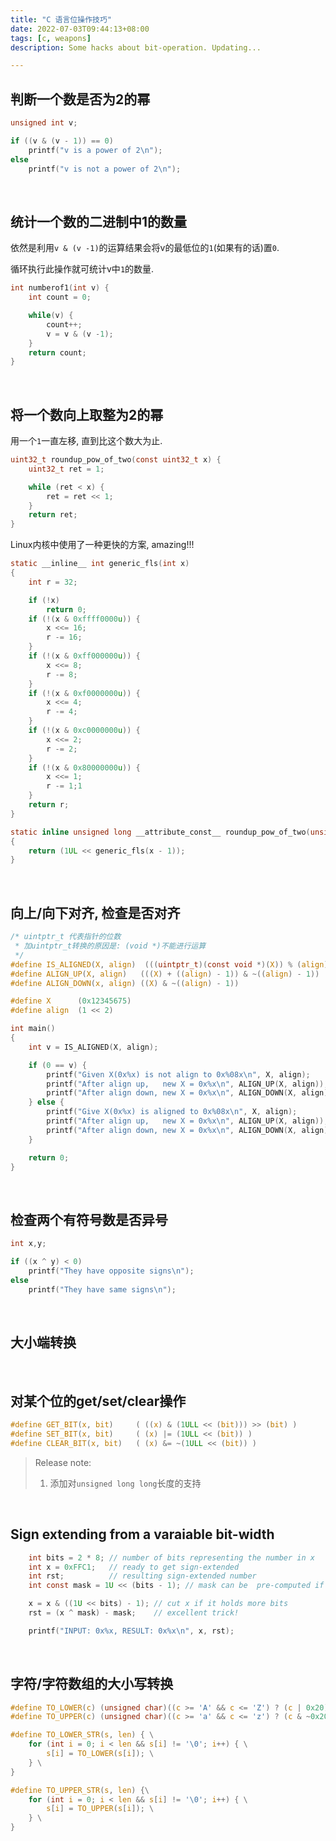```yaml
---
title: "C 语言位操作技巧"
date: 2022-07-03T09:44:13+08:00
tags: [c, weapons]
description: Some hacks about bit-operation. Updating...

---
```


## 判断一个数是否为2的幂
```c
unsigned int v;

if ((v & (v - 1)) == 0) 
    printf("v is a power of 2\n");
else 
    printf("v is not a power of 2\n");
```

&nbsp;
## 统计一个数的二进制中1的数量

依然是利用`v & (v -1)`的运算结果会将v的最低位的`1`(如果有的话)置`0`.

循环执行此操作就可统计v中`1`的数量.

```c
int numberof1(int v) {
    int count = 0;

    while(v) {
        count++;
        v = v & (v -1);
    }
    return count;
}
```


&nbsp;
## 将一个数向上取整为2的幂

用一个`1`一直左移, 直到比这个数大为止.

```c
uint32_t roundup_pow_of_two(const uint32_t x) {
    uint32_t ret = 1;

    while (ret < x) {
        ret = ret << 1;
    }
    return ret;
}
```

Linux内核中使用了一种更快的方案, amazing!!!

```c
static __inline__ int generic_fls(int x)
{
	int r = 32;

	if (!x)
		return 0;
	if (!(x & 0xffff0000u)) { 
		x <<= 16;
		r -= 16;
	}
	if (!(x & 0xff000000u)) {
		x <<= 8;
		r -= 8;
	}
	if (!(x & 0xf0000000u)) {
		x <<= 4;
		r -= 4;
	}
	if (!(x & 0xc0000000u)) {
		x <<= 2;
		r -= 2;
	}
	if (!(x & 0x80000000u)) {
		x <<= 1;
		r -= 1;1
	}
	return r;
}

static inline unsigned long __attribute_const__ roundup_pow_of_two(unsigned long x)
{
	return (1UL << generic_fls(x - 1));
}
```



&nbsp;

## 向上/向下对齐, 检查是否对齐
```c
/* uintptr_t 代表指针的位数
 * 加uintptr_t转换的原因是: (void *)不能进行运算
 */
#define IS_ALIGNED(X, align)  (((uintptr_t)(const void *)(X)) % (align) == 0)
#define ALIGN_UP(X, align)   (((X) + ((align) - 1)) & ~((align) - 1))
#define ALIGN_DOWN(x, align) ((X) & ~((align) - 1))

#define X      (0x12345675)
#define align  (1 << 2)

int main()
{
    int v = IS_ALIGNED(X, align);

    if (0 == v) {
        printf("Given X(0x%x) is not align to 0x%08x\n", X, align);
        printf("After align up,   new X = 0x%x\n", ALIGN_UP(X, align));
        printf("After align down, new X = 0x%x\n", ALIGN_DOWN(X, align));
    } else {
        printf("Give X(0x%x) is aligned to 0x%08x\n", X, align);
        printf("After align up,   new X = 0x%x\n", ALIGN_UP(X, align));
        printf("After align down, new X = 0x%x\n", ALIGN_DOWN(X, align));
    }

    return 0;
}
```


&nbsp;
## 检查两个有符号数是否异号
```c
int x,y;

if ((x ^ y) < 0) 
    printf("They have opposite signs\n");
else
    printf("They have same signs\n");
```

&nbsp;
## 大小端转换


&nbsp;
## 对某个位的get/set/clear操作

```c
#define GET_BIT(x, bit)     ( ((x) & (1ULL << (bit))) >> (bit) )
#define SET_BIT(x, bit)     ( (x) |= (1ULL << (bit)) )
#define CLEAR_BIT(x, bit)   ( (x) &= ~(1ULL << (bit)) )
```
> Release note: 
> 1. 添加对`unsigned long long`长度的支持

&nbsp;
## Sign extending from a varaiable bit-width

```c
    int bits = 2 * 8; // number of bits representing the number in x
    int x = 0xFFC1;   // ready to get sign-extended
    int rst;          // resulting sign-extended number
    int const mask = 1U << (bits - 1); // mask can be  pre-computed if bits if fixed.

    x = x & ((1U << bits) - 1); // cut x if it holds more bits
    rst = (x ^ mask) - mask;    // excellent trick!

    printf("INPUT: 0x%x, RESULT: 0x%x\n", x, rst);
```

&nbsp;
## 字符/字符数组的大小写转换
```c
#define TO_LOWER(c) (unsigned char)((c >= 'A' && c <= 'Z') ? (c | 0x20) : c)
#define TO_UPPER(c) (unsigned char)((c >= 'a' && c <= 'z') ? (c & ~0x20) : c)

#define TO_LOWER_STR(s, len) { \
    for (int i = 0; i < len && s[i] != '\0'; i++) { \
        s[i] = TO_LOWER(s[i]); \
    } \
}

#define TO_UPPER_STR(s, len) {\
    for (int i = 0; i < len && s[i] != '\0'; i++) { \
        s[i] = TO_UPPER(s[i]); \
    } \
}
```
